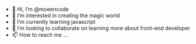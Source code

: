 - 👋 Hi, I’m @moeencode
- 👀 I’m interested in creating the magic world
- 🌱 I’m currently learning javascript
- 💞️ I’m looking to collaborate on learning more about front-end developer 
- 📫 How to reach me ...

<!---
moeencode/moeencode is a ✨ special ✨ repository because its `README.md` (this file) appears on your GitHub profile.
You can click the Preview link to take a look at your changes.
--->
